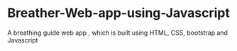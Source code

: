 # Breather-Web-app-using-Javascript
A breathing guide web app , which is built using HTML, CSS, bootstrap and Javascript
